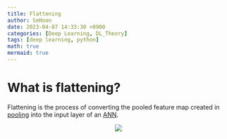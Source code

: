 ```yaml
---
title: Flattening
author: SeHoon
date: 2023-04-07 14:33:30 +0900
categories: [Deep Learning, DL_Theory]
tags: [deep learning, python]
math: true
mermaid: true
---
```


# What is flattening?

Flattening is the process of converting the pooled feature map created in [pooling](https://csh970605.github.io/posts/Pooling/) into the input layer of an [ANN](https://csh970605.github.io/posts/ANN/).<Br>

<center>
<img src="https://user-images.githubusercontent.com/28240052/230850635-d926ed17-4dce-4d65-b0ec-b74ce5b8218f.png">
</center>